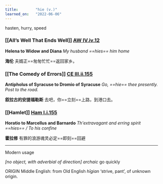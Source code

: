 ```yaml
---
title:        "hie (v.)"
learned_on:   "2022-06-06"
---
```


hasten, hurry, speed

### [[All’s Well That Ends Well]] [AW IV.iv.12](https://www.shakespeareswords.com/Public/Play.aspx?Act=4&Scene=4&WorkId=30#223370) 

**Helena to Widow and Diana** *My husband ==hies== him home*

**海伦** 夫婿正==匆匆忙忙==返回家乡。

### [[The Comedy of Errors]] [CE III.ii.155](https://www.shakespeareswords.com/Public/Play.aspx?Act=3&Scene=2&WorkId=1#113496) 

**Antipholus of Syracuse to Dromio of Syracuse** *Go, ==hie== thee presently. Post to the road.*

**叙拉古的安提福勒斯** 去吧，你==立刻==上路，到港口去。

### [[Hamlet]] [Ham I.i.155](https://www.shakespeareswords.com/Public/Play.aspx?Act=1&Scene=1&WorkId=2#115061) 

**Horatio to Marcellus and Barnardo** *Th'extravagant and erring spirit ==hies== / To his confine*

**霍拉修** 有罪的浪游魂灵必定==即刻==回避

-----

Modern usage

*\[no object, with adverbial of direction\]* *archaic* go quickly

ORIGIN Middle English: from Old English *hīgian* ‘strive, pant’, of unknown origin.